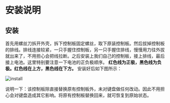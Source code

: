 # 安装说明
## 安装
首先用螺丝刀拆开外壳，拆下控制板固定螺丝，取下原装控制板。然后拔掉控制板的排线。排线连接较紧，一只手握住控制板，另一只手握住排线，慢慢用力往外拔就出来了，不用担心会把线拉断。之后安装上我们自己的控制板，接上排线，最后接上电池。这里特别要注意一下电池的正负极顺序。
**红色线为正极，黑色线为负极。红色线在上方，黑色线在下方。** 安装好后如下图所示：

![install](https://hhkb-1257557502.cos.ap-chengdu.myqcloud.com/schedule/install.JPG?q-sign-algorithm=sha1&q-ak=AKIDQLHrhEFO4cZ82zHUAXLmPGKu7DMuUkko&q-sign-time=1555752344;1555754144&q-key-time=1555752344;1555754144&q-header-list=&q-url-param-list=&q-signature=6a1d310164d217e6f58da1db46657849657ce070&x-cos-security-token=2dd1567632d2ca0cdeb71bdb66d132f8455ca46410001)

说明一下：该控制板除直接替换原有控制板外，未对键盘做任何改动。因此不用担心会对键盘造成其它影响。将原有控制板替换回来，就可恢复到原始状态。